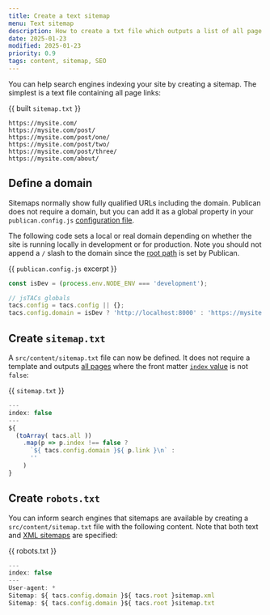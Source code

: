 ```yaml
---
title: Create a text sitemap
menu: Text sitemap
description: How to create a txt file which outputs a list of all page links for search engines.
date: 2025-01-23
modified: 2025-01-23
priority: 0.9
tags: content, sitemap, SEO
---
```


You can help search engines indexing your site by creating a sitemap. The simplest is a text file containing all page links:

{{ built `sitemap.txt` }}
```
https://mysite.com/
https://mysite.com/post/
https://mysite.com/post/one/
https://mysite.com/post/two/
https://mysite.com/post/three/
https://mysite.com/about/
```


## Define a domain

Sitemaps normally show fully qualified URLs including the domain. Publican does not require a domain, but you can add it as a global property in your `publican.config.js` [configuration file](--ROOT--docs/setup/configuration/).

The following code sets a local or real domain depending on whether the site is running locally in development or for production. Note you should not append a `/` slash to the domain since the [root path](--ROOT--docs/reference/publican-options/#root-server-path) is set by Publican.

{{ `publican.config.js` excerpt }}
```js
const isDev = (process.env.NODE_ENV === 'development');

// jsTACs globals
tacs.config = tacs.config || {};
tacs.config.domain = isDev ? 'http://localhost:8000' : 'https://mysite.com';
```


## Create `sitemap.txt`

A `src/content/sitemap.txt` file can now be defined. It does not require a template and outputs [all pages](--ROOT--docs/reference/global-properties/#tacsall) where the front matter [`index` value](--ROOT--docs/reference/content-properties/#dataindex) is not `false`:

{{ `sitemap.txt` }}
```js
---
index: false
---
${
  (toArray( tacs.all ))
    .map(p => p.index !== false ?
      `${ tacs.config.domain }${ p.link }\n` :
      ''
    )
}
```


## Create `robots.txt`

You can inform search engines that sitemaps are available by creating a `src/content/sitemap.txt` file with the following content. Note that both text and [XML sitemaps](--ROOT--docs/recipe/feeds/xml-sitemap/) are specified:


{{ robots.txt }}
```js
---
index: false
---
User-agent: *
Sitemap: ${ tacs.config.domain }${ tacs.root }sitemap.xml
Sitemap: ${ tacs.config.domain }${ tacs.root }sitemap.txt
```
